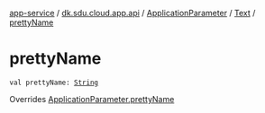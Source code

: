 [app-service](../../../index.md) / [dk.sdu.cloud.app.api](../../index.md) / [ApplicationParameter](../index.md) / [Text](index.md) / [prettyName](./pretty-name.md)

# prettyName

`val prettyName: `[`String`](https://kotlinlang.org/api/latest/jvm/stdlib/kotlin/-string/index.html)

Overrides [ApplicationParameter.prettyName](../pretty-name.md)

